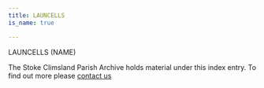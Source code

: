 ```yaml
---
title: LAUNCELLS
is_name: true

---
```


LAUNCELLS (NAME)


The Stoke Climsland Parish Archive holds material under this index entry. To find out more please [contact us](/contact/)
